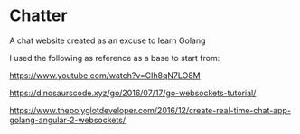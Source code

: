 # Chatter
A chat website created as an excuse to learn Golang

I used the following as reference as a base to start from:

https://www.youtube.com/watch?v=CIh8qN7LO8M

https://dinosaurscode.xyz/go/2016/07/17/go-websockets-tutorial/

https://www.thepolyglotdeveloper.com/2016/12/create-real-time-chat-app-golang-angular-2-websockets/
